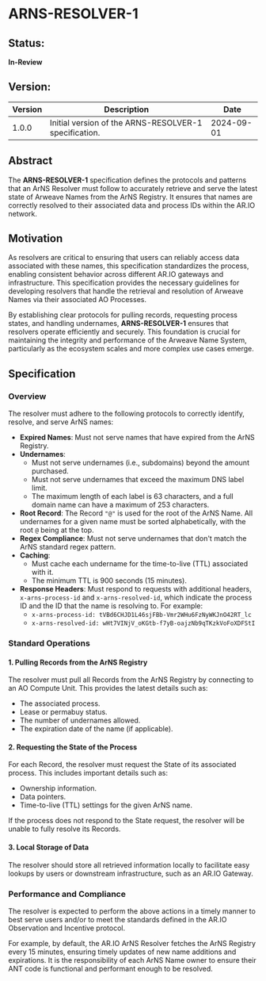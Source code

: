 # ARNS-RESOLVER-1

## Status:

**In-Review**

## Version:

| Version | Description                                           | Date       |
| ------- | ----------------------------------------------------- | ---------- |
| 1.0.0   | Initial version of the ARNS-RESOLVER-1 specification. | 2024-09-01 |

## Abstract

The **ARNS-RESOLVER-1** specification defines the protocols and patterns that an ArNS Resolver must follow to accurately retrieve and serve the latest state of Arweave Names from the ArNS Registry. It ensures that names are correctly resolved to their associated data and process IDs within the AR.IO network.

## Motivation

As resolvers are critical to ensuring that users can reliably access data associated with these names, this specification standardizes the process, enabling consistent behavior across different AR.IO gateways and infrastructure. This specification provides the necessary guidelines for developing resolvers that handle the retrieval and resolution of Arweave Names via their associated AO Processes.

By establishing clear protocols for pulling records, requesting process states, and handling undernames, **ARNS-RESOLVER-1** ensures that resolvers operate efficiently and securely. This foundation is crucial for maintaining the integrity and performance of the Arweave Name System, particularly as the ecosystem scales and more complex use cases emerge.

## Specification

### Overview

The resolver must adhere to the following protocols to correctly identify, resolve, and serve ArNS names:

- **Expired Names**: Must not serve names that have expired from the ArNS Registry.
- **Undernames**:
  - Must not serve undernames (i.e., subdomains) beyond the amount purchased.
  - Must not serve undernames that exceed the maximum DNS label limit.
  - The maximum length of each label is 63 characters, and a full domain name can have a maximum of 253 characters.
- **Root Record**: The Record `"@"` is used for the root of the ArNS Name. All undernames for a given name must be sorted alphabetically, with the root `@` being at the top.
- **Regex Compliance**: Must not serve undernames that don't match the ArNS standard regex pattern.
- **Caching**:
  - Must cache each undername for the time-to-live (TTL) associated with it.
  - The minimum TTL is 900 seconds (15 minutes).
- **Response Headers**: Must respond to requests with additional headers, `x-arns-process-id` and `x-arns-resolved-id`, which indicate the process ID and the ID that the name is resolving to. For example:
  - `x-arns-process-id: tVBd6CHJD1L46sjFBb-Vmr2WHu6FzNyWKJnO42RT_lc`
  - `x-arns-resolved-id: wHt7VINjV_oKGtb-f7yB-oajzNb9qTKzkVoFoXDFStI`

### Standard Operations

#### 1. Pulling Records from the ArNS Registry

The resolver must pull all Records from the ArNS Registry by connecting to an AO Compute Unit. This provides the latest details such as:

- The associated process.
- Lease or permabuy status.
- The number of undernames allowed.
- The expiration date of the name (if applicable).

#### 2. Requesting the State of the Process

For each Record, the resolver must request the State of its associated process. This includes important details such as:

- Ownership information.
- Data pointers.
- Time-to-live (TTL) settings for the given ArNS name.

If the process does not respond to the State request, the resolver will be unable to fully resolve its Records.

#### 3. Local Storage of Data

The resolver should store all retrieved information locally to facilitate easy lookups by users or downstream infrastructure, such as an AR.IO Gateway.

### Performance and Compliance

The resolver is expected to perform the above actions in a timely manner to best serve users and/or to meet the standards defined in the AR.IO Observation and Incentive protocol.

For example, by default, the AR.IO ArNS Resolver fetches the ArNS Registry every 15 minutes, ensuring timely updates of new name additions and expirations. It is the responsibility of each ArNS Name owner to ensure their ANT code is functional and performant enough to be resolved.
